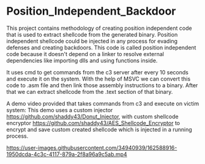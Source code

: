 # Position_Independent_Backdoor
This project contains methodology of creating position independent code that is used to extract shellcode from the generated binary.
Position independent shellcode could be injected in any process for evading defenses and creating backdoors.
This code is called position independent code because it doesn't depend on a linker to resolve external dependencies like importing dlls and using functions inside.


It uses cmd to get commands from the c3 server after every 10 seconds and execute it on the system.
With the help of MSVC we can convert this code to .asm file and then link those assembly instructions to a binary.
After that we can extract shellcode from the .text section of that binary.


A demo video provided that takes commands from c3 and execute on victim system:
This demo uses a custom injector https://github.com/shaddy43/Donut_Injector, with custom shellcode encryptor https://github.com/shaddy43/AES_Shellcode_Encryptor
to encrypt and save custom created shellcode which is injected in a running process. 


https://user-images.githubusercontent.com/34940939/162588916-1950dcda-4c3c-4117-879a-2f8a96a9c5ab.mp4

